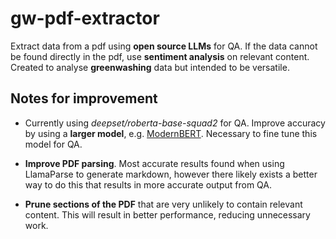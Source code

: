# gw-pdf-extractor
Extract data from a pdf using **open source LLMs** for QA. If the data cannot be found directly in the pdf, use **sentiment analysis** on relevant content. Created to analyse **greenwashing** data but intended to be versatile.
## Notes for improvement

 - Currently using *deepset/roberta-base-squad2* for QA. Improve accuracy by using a **larger model**, e.g. [ModernBERT](https://github.com/AnswerDotAI/ModernBERT). Necessary to fine tune this model for QA.
 
 - **Improve PDF parsing**. Most accurate results found when using LlamaParse to generate markdown, however there likely exists a better way to do this that results in more accurate output from QA.
 
 - **Prune sections of the PDF** that are very unlikely to contain relevant content. This will result in better performance, reducing unnecessary work.
